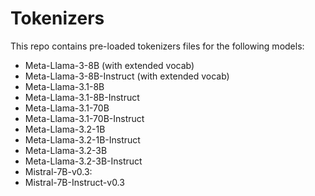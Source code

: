 # Tokenizers

This repo contains pre-loaded tokenizers files for the following models:

- Meta-Llama-3-8B (with extended vocab)
- Meta-Llama-3-8B-Instruct (with extended vocab)
- Meta-Llama-3.1-8B
- Meta-Llama-3.1-8B-Instruct
- Meta-Llama-3.1-70B
- Meta-Llama-3.1-70B-Instruct
- Meta-Llama-3.2-1B
- Meta-Llama-3.2-1B-Instruct 
- Meta-Llama-3.2-3B
- Meta-Llama-3.2-3B-Instruct
- Mistral-7B-v0.3:
- Mistral-7B-Instruct-v0.3

